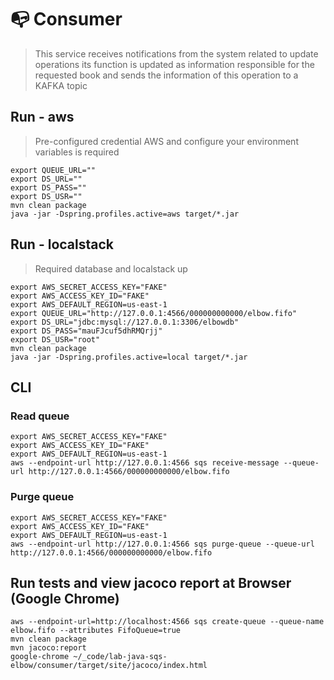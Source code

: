 # 📭 Consumer
> This service receives notifications from the system related to update operations its function is updated as information responsible for the requested book and sends the information of this operation to a KAFKA topic
## Run - aws
> Pre-configured credential AWS and configure your environment variables is required
```shell
export QUEUE_URL=""
export DS_URL=""
export DS_PASS=""
export DS_USR=""
mvn clean package 
java -jar -Dspring.profiles.active=aws target/*.jar
```
## Run - localstack
> Required database and localstack up
```shell
export AWS_SECRET_ACCESS_KEY="FAKE"
export AWS_ACCESS_KEY_ID="FAKE"
export AWS_DEFAULT_REGION=us-east-1
export QUEUE_URL="http://127.0.0.1:4566/000000000000/elbow.fifo"
export DS_URL="jdbc:mysql://127.0.0.1:3306/elbowdb"
export DS_PASS="mauFJcuf5dhRMQrjj"
export DS_USR="root"
mvn clean package
java -jar -Dspring.profiles.active=local target/*.jar
```
## CLI
### Read queue
```shell
export AWS_SECRET_ACCESS_KEY="FAKE"
export AWS_ACCESS_KEY_ID="FAKE"
export AWS_DEFAULT_REGION=us-east-1
aws --endpoint-url http://127.0.0.1:4566 sqs receive-message --queue-url http://127.0.0.1:4566/000000000000/elbow.fifo
```
### Purge queue
```shell
export AWS_SECRET_ACCESS_KEY="FAKE"
export AWS_ACCESS_KEY_ID="FAKE"
export AWS_DEFAULT_REGION=us-east-1
aws --endpoint-url http://127.0.0.1:4566 sqs purge-queue --queue-url http://127.0.0.1:4566/000000000000/elbow.fifo
```

## Run tests and view jacoco report at Browser (Google Chrome)
```shell
aws --endpoint-url=http://localhost:4566 sqs create-queue --queue-name elbow.fifo --attributes FifoQueue=true
mvn clean package
mvn jacoco:report
google-chrome ~/_code/lab-java-sqs-elbow/consumer/target/site/jacoco/index.html
```